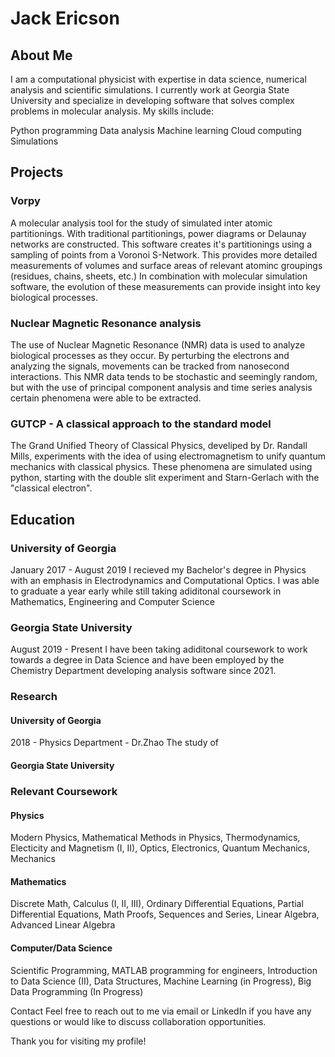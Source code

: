 # Jack Ericson

## About Me
I am a computational physicist with expertise in data science, numerical analysis and scientific simulations. I currently work at Georgia State University and specialize in developing software that solves complex problems in molecular analysis. My skills include:

Python programming
Data analysis
Machine learning
Cloud computing
Simulations 

## Projects
### Vorpy 
A molecular analysis tool for the study of simulated inter atomic partitionings. With traditional partitionings, power diagrams or Delaunay networks are constructed. This software creates it's partitionings using a sampling of points from a Voronoi S-Network. This provides more detailed measurements of volumes and surface areas of relevant atominc groupings (residues, chains, sheets, etc.) In combination with molecular simulation software, the evolution of these measurements can provide insight into key biological processes.

### Nuclear Magnetic Resonance analysis
The use of Nuclear Magnetic Resonance (NMR) data is used to analyze biological processes as they occur. By perturbing the electrons and analyzing the signals, movements can be tracked from nanosecond interactions. This NMR data tends to be stochastic and seemingly random, but with the use of principal component analysis and time series analysis certain phenomena were able to be extracted.


### GUTCP - A classical approach to the standard model
The Grand Unified Theory of Classical Physics, develiped by Dr. Randall Mills, experiments with the idea of using electromagnetism to unify quantum mechanics with classical physics. These phenomena are simulated using python, starting with the double slit experiment and Starn-Gerlach with the "classical electron". 

## Education
### University of Georgia
January 2017 - August 2019
I recieved my Bachelor's degree in Physics with an emphasis in Electrodynamics and Computational Optics. I was able to graduate a year early while still taking adiditonal coursework in Mathematics, Engineering and Computer Science 

### Georgia State University
August 2019 - Present
I have been taking adiditonal coursework to work towards a degree in Data Science and have been employed by the Chemistry Department developing analysis software since 2021.  

### Research
#### University of Georgia
2018 - Physics Department - Dr.Zhao
The study of  

#### Georgia State University


### Relevant Coursework
#### Physics
Modern Physics, Mathematical Methods in Physics, Thermodynamics, Electicity and Magnetism (I, II), Optics, Electronics, Quantum Mechanics, Mechanics
#### Mathematics
Discrete Math, Calculus (I, II, III), Ordinary Differential Equations, Partial Differential Equations, Math Proofs, Sequences and Series, Linear Algebra, Advanced Linear Algebra
#### Computer/Data Science
Scientific Programming, MATLAB programming for engineers, Introduction to Data Science (II), Data Structures, Machine Learning (in Progress), Big Data Programming (In Progress)

Contact
Feel free to reach out to me via email or LinkedIn if you have any questions or would like to discuss collaboration opportunities.

Thank you for visiting my profile!
